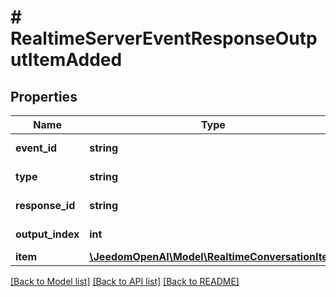 # # RealtimeServerEventResponseOutputItemAdded

## Properties

Name | Type | Description | Notes
------------ | ------------- | ------------- | -------------
**event_id** | **string** | The unique ID of the server event. |
**type** | **string** | The event type, must be &#x60;response.output_item.added&#x60;. |
**response_id** | **string** | The ID of the Response to which the item belongs. |
**output_index** | **int** | The index of the output item in the Response. |
**item** | [**\JeedomOpenAI\Model\RealtimeConversationItem**](RealtimeConversationItem.md) |  |

[[Back to Model list]](../../README.md#models) [[Back to API list]](../../README.md#endpoints) [[Back to README]](../../README.md)
